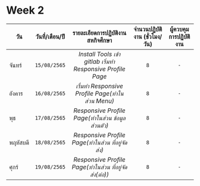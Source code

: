 # Week 2

| วัน        | วันที่/เดือน/ปี| รายละเอียดการปฏิบัติงานสหกิจศึกษา | จำนวนปฏิบัติงาน (ชั่วโมง/วัน)  |ผู้ควบคุมการปฏิบัติงาน |
| ------------- |:-------------:|:-------------:| :-------------:| :-------------:|
|  จันทร์ |`15/08/2565`|*Install Tools เข้า gitlab เริ่มทำ Responsive Profile Page*| `8` | `-` |
|  อังคาร |`16/08/2565`|*เรื่มทำ Responsive Profile Page(ทำในส่วน Menu)*| `8` | `-` |
|  พุธ |`17/08/2565`|*Responsive Profile Page(ทำในส่วน ข้อมูลส่วนตัว)*| `8` | `-` |
|  พฤหัสบดี |`18/08/2565`|*Responsive Profile Page(ทำในส่วน ที่อยู่จัดส่ง)*| `8` | `-` |
|  ศุกร์ |`19/08/2565`|*Responsive Profile Page(ทำในส่วน ที่อยู่จัดส่ง(ต่อ))*| `8` | `-` |
